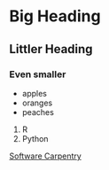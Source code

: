 # Big Heading
## Littler Heading
### Even smaller

- apples
- oranges
- peaches

1. R
2. Python

[Software Carpentry](http://www.software-carpentry.org)

